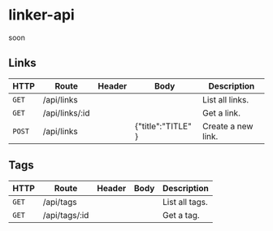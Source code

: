 # linker-api

soon

## Links

| HTTP   | Route          | Header | Body               | Description        |
| ------ | -------------- | ------ | ------------------ | ------------------ |
| `GET`  | /api/links     |        |                    | List all links.    |
| `GET`  | /api/links/:id |        |                    | Get a link.        |
| `POST` | /api/links     |        | {"title":"TITLE" } | Create a new link. |

## Tags

| HTTP  | Route         | Header | Body | Description    |
| ----- | ------------- | ------ | ---- | -------------- |
| `GET` | /api/tags     |        |      | List all tags. |
| `GET` | /api/tags/:id |        |      | Get a tag.     |
